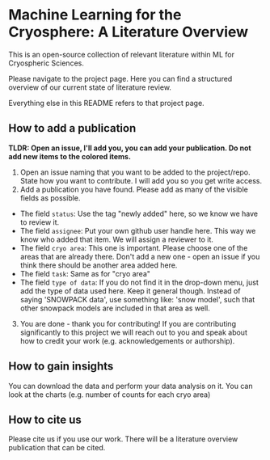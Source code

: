 # Machine Learning for the Cryosphere: A Literature Overview
This is an open-source collection of relevant literature within ML for Cryospheric Sciences.

Please navigate to the project page. Here you can find a structured overview of our current state of literature review.

Everything else in this README refers to that project page.

##  How to add a publication

**TLDR: Open an issue, I'll add you, you can add your publication. Do not add new items to the colored items.**

1. Open an issue naming that you want to be added to the project/repo. State how you want to contribute. I will add you so you get write access.
2. Add a publication you have found. Please add as many of the visible fields as possible.
- The field `status`: Use the tag "newly added" here, so we know we have to review it.
- The field `assignee`: Put your own github user handle here. This way we know who added that item. We will assign a reviewer to it.
-  The field `cryo area`: This one is important. Please choose one of the areas that are already there. Don't add a new one - open an issue if you think there should be another area added here.
- The field `task`: Same as for "cryo area"
- The field `type of data`: If you do not find it in the drop-down menu, just add the type of data used here. Keep it general though. Instead of saying 'SNOWPACK data', use something like: 'snow model', such that other snowpack models are included in that area as well.
3. You are done - thank you for contributing! If you are contributing significantly to this project we will reach out to you and speak about how to credit your work (e.g. acknowledgements or authorship).

## How to gain insights
You can download the data and perform your data analysis on it.
You can look at the charts (e.g. number of counts for each cryo area)

## How to cite us
Please cite us if you use our work. There will be a literature overview publication that can be cited.
